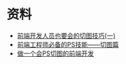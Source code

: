 # 资料
- [前端开发人员也要会的切图技巧(一)](https://blog.csdn.net/xiaoermingn/article/details/53239914)
- [前端工程师必备的PS技能——切图篇](https://www.imooc.com/learn/506)
- [做一个会PS切图的前端开发](https://www.cnblogs.com/w-wanglei/p/5598336.html)
